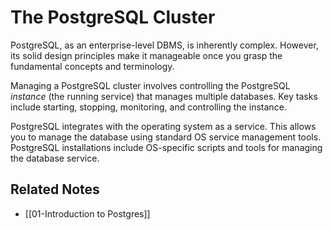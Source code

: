 # The PostgreSQL Cluster

PostgreSQL, as an enterprise-level DBMS, is inherently complex. However, its solid design principles make it manageable once you grasp the fundamental concepts and terminology.

Managing a PostgreSQL cluster involves controlling the PostgreSQL *instance* (the running service) that manages multiple databases.  Key tasks include starting, stopping, monitoring, and controlling the instance.

PostgreSQL integrates with the operating system as a service. This allows you to manage the database using standard OS service management tools. PostgreSQL installations include OS-specific scripts and tools for managing the database service.

## Related Notes

- [[01-Introduction to Postgres]]